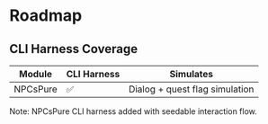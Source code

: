 # Roadmap

## CLI Harness Coverage

| Module   | CLI Harness | Simulates                         |
|----------|-------------|-----------------------------------|
| NPCsPure | ✅           | Dialog + quest flag simulation    |

Note: NPCsPure CLI harness added with seedable interaction flow.